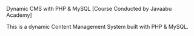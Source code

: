 Dynamic CMS with PHP & MySQL
[Course Conducted by Javaabu Academy]

This is a dynamic Content Management System built with PHP & MySQL. 
